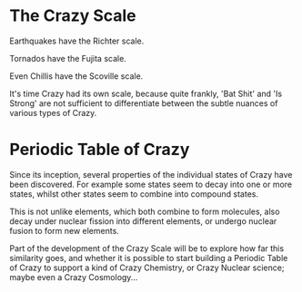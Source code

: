 # The Crazy Scale

Earthquakes have the Richter scale.

Tornados have the Fujita scale.

Even Chillis have the Scoville scale.

It's time Crazy had its own scale, because quite frankly, 'Bat Shit' and 'Is Strong' are not sufficient to differentiate between the subtle nuances of various types of Crazy.

# Periodic Table of Crazy

Since its inception, several properties of the individual states of Crazy have been discovered. For example some states seem to decay into one or more states, whilst other states seem to combine into compound states.

This is not unlike elements, which both combine to form molecules, also decay under nuclear fission into different elements, or undergo nuclear fusion to form new elements.

Part of the development of the Crazy Scale will be to explore how far this similarity goes, and whether it is possible to start building a Periodic Table of Crazy to support a kind of Crazy Chemistry, or Crazy Nuclear science; maybe even a Crazy Cosmology...

